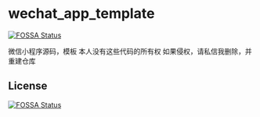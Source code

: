 # wechat_app_template
[![FOSSA Status](https://app.fossa.com/api/projects/git%2Bgithub.com%2Fritaswc%2Fwechat_app_template.svg?type=shield)](https://app.fossa.com/projects/git%2Bgithub.com%2Fritaswc%2Fwechat_app_template?ref=badge_shield)

微信小程序源码，模板
本人没有这些代码的所有权
如果侵权，请私信我删除，并重建仓库


## License
[![FOSSA Status](https://app.fossa.com/api/projects/git%2Bgithub.com%2Fritaswc%2Fwechat_app_template.svg?type=large)](https://app.fossa.com/projects/git%2Bgithub.com%2Fritaswc%2Fwechat_app_template?ref=badge_large)